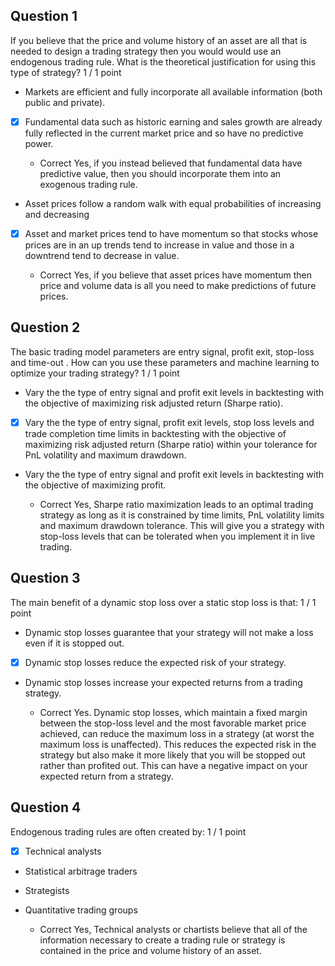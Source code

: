 ## Question 1
If you believe that the price and volume history of an asset are all that is needed to design a trading strategy then you would would use an endogenous trading rule. What is the theoretical justification for using this type of strategy?
1 / 1 point

- Markets are efficient and fully incorporate all available information (both public and private).

- [X] Fundamental data such as historic earning and sales growth are already fully reflected in the current market price and so have no predictive power.
  
    - Correct
    Yes, if you instead believed that fundamental data have predictive value, then you should incorporate them into an exogenous trading rule.

- Asset prices follow a random walk with equal probabilities of increasing and decreasing

- [X] Asset and market prices tend to have momentum so that stocks whose prices are in an up trends tend to increase in value and those in a downtrend tend to decrease in value.

    - Correct
    Yes, if you believe that asset prices have momentum then price and volume data is all you need to make predictions of future prices.

## Question 2
The basic trading model parameters are entry signal,
 profit exit,
 stop-loss
 and time-out
. How can you use these parameters and machine learning to optimize your trading strategy?
1 / 1 point

- Vary the the type of entry signal and profit exit levels in backtesting with the objective of maximizing risk adjusted return (Sharpe ratio).

- [X] Vary the the type of entry signal, profit exit levels,  stop loss levels and trade completion time limits in backtesting with the objective of maximizing risk adjusted return (Sharpe ratio) within your tolerance for PnL volatility and maximum drawdown.

- Vary the the type of entry signal and profit exit levels in backtesting with the objective of maximizing profit.

    - Correct
    Yes, Sharpe ratio maximization leads to an optimal trading strategy as long as it is constrained by time limits, PnL volatility limits and maximum drawdown tolerance. This will give you a strategy with stop-loss levels that can be tolerated when you implement it in  live trading.

## Question 3
The main benefit of a dynamic stop loss over a static stop loss is that:
1 / 1 point

- Dynamic stop losses guarantee that your strategy will not make a loss even if it is stopped out.

- [X] Dynamic stop losses reduce the expected risk of your strategy.

- Dynamic stop losses increase your expected returns from a trading strategy.

    - Correct
    Yes. Dynamic stop losses, which maintain a fixed margin between the stop-loss level and the most favorable market price achieved, can reduce the maximum loss in a strategy (at worst the maximum loss is unaffected). This reduces the expected risk in the strategy but also make it more likely that you will be stopped out rather than profited out. This can have a negative impact on your expected return from a strategy.

## Question 4
Endogenous trading rules are often created by:
1 / 1 point

- [X] Technical analysts

- Statistical arbitrage traders

- Strategists

- Quantitative trading groups

    - Correct
    Yes, Technical analysts or chartists believe that all of the information necessary to create a trading rule or strategy is contained in the price and volume history of an asset. 